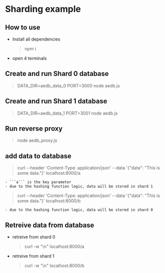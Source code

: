 # Sharding example

## How to use

- Install all dependencies
  > npm i
- open 4 terminals

## Create and run Shard 0 database

> DATA_DIR=aedb_data_0 PORT=3000 node aedb.js

## Create and run Shard 1 database

> DATA_DIR=aedb_data_1 PORT=3001 node aedb.js

## Run reverse proxy

> node aedb_proxy.js

## add data to database

> curl --header 'Content-Type: application/json' --data '{"data": "This is some data."}' localhost:8000/a

    - ```a``` is the key parameter
    - due to the hashing function logic, data will be stored in shard 1

> curl --header 'Content-Type: application/json' --data '{"data": "This is some data."}' localhost:8000/b

    - due to the hashing function logic, data will be stored in shard 0

## Retreive data from database

- retreive from shard 0
  > curl -w "\n" localhost:8000/a
- retreive from shard 1
  > curl -w "\n" localhost:8000/b
